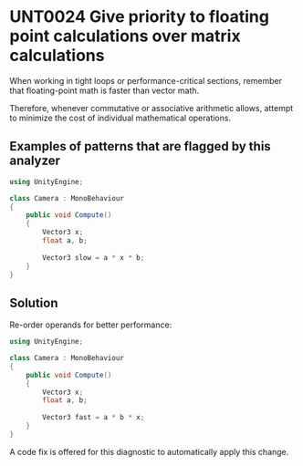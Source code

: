 # UNT0024 Give priority to floating point calculations over matrix calculations

When working in tight loops or performance-critical sections, remember that floating-point math is faster than vector math.

Therefore, whenever commutative or associative arithmetic allows, attempt to minimize the cost of individual mathematical operations.

## Examples of patterns that are flagged by this analyzer

```csharp
using UnityEngine;

class Camera : MonoBehaviour
{
    public void Compute()
    {
		Vector3 x;
		float a, b;
		
		Vector3 slow = a * x * b;
    }
}
```

## Solution

Re-order operands for better performance:

```csharp
using UnityEngine;

class Camera : MonoBehaviour
{
    public void Compute()
    {
		Vector3 x;
		float a, b;
		
		Vector3 fast = a * b * x;
    }
}
```

A code fix is offered for this diagnostic to automatically apply this change.
